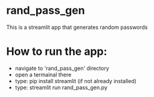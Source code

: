 # rand_pass_gen
This is a streamlit app that generates random passwords

# How to run the app:
- navigate to 'rand_pass_gen' directory
- open a termainal there
- type: pip install streamlit (if not already installed)
- type: streamlit run rand_pass_gen.py

